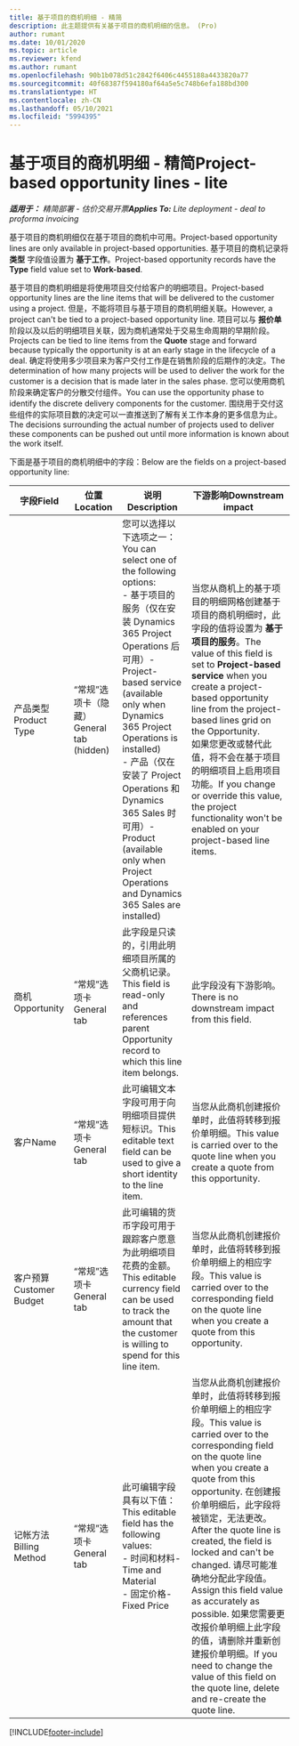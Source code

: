 ```yaml
---
title: 基于项目的商机明细 - 精简
description: 此主题提供有关基于项目的商机明细的信息。 (Pro)
author: rumant
ms.date: 10/01/2020
ms.topic: article
ms.reviewer: kfend
ms.author: rumant
ms.openlocfilehash: 90b1b078d51c2842f6406c4455188a4433820a77
ms.sourcegitcommit: 40f68387f594180af64a5e5c748b6efa188bd300
ms.translationtype: HT
ms.contentlocale: zh-CN
ms.lasthandoff: 05/10/2021
ms.locfileid: "5994395"
---
```

# <a name="project-based-opportunity-lines---lite"></a><span data-ttu-id="7fcf8-104">基于项目的商机明细 - 精简</span><span class="sxs-lookup"><span data-stu-id="7fcf8-104">Project-based opportunity lines - lite</span></span>

<span data-ttu-id="7fcf8-105">_**适用于：** 精简部署 - 估价交易开票_</span><span class="sxs-lookup"><span data-stu-id="7fcf8-105">_**Applies To:** Lite deployment - deal to proforma invoicing_</span></span>

<span data-ttu-id="7fcf8-106">基于项目的商机明细仅在基于项目的商机中可用。</span><span class="sxs-lookup"><span data-stu-id="7fcf8-106">Project-based opportunity lines are only available in project-based opportunities.</span></span> <span data-ttu-id="7fcf8-107">基于项目的商机记录将 **类型** 字段值设置为 **基于工作**。</span><span class="sxs-lookup"><span data-stu-id="7fcf8-107">Project-based opportunity records have the **Type** field value set to **Work-based**.</span></span>

<span data-ttu-id="7fcf8-108">基于项目的商机明细是将使用项目交付给客户的明细项目。</span><span class="sxs-lookup"><span data-stu-id="7fcf8-108">Project-based opportunity lines are the line items that will be delivered to the customer using a project.</span></span> <span data-ttu-id="7fcf8-109">但是，不能将项目与基于项目的商机明细关联。</span><span class="sxs-lookup"><span data-stu-id="7fcf8-109">However, a project can't be tied to a project-based opportunity line.</span></span> <span data-ttu-id="7fcf8-110">项目可以与 **报价单** 阶段以及以后的明细项目关联，因为商机通常处于交易生命周期的早期阶段。</span><span class="sxs-lookup"><span data-stu-id="7fcf8-110">Projects can be tied to line items from the **Quote** stage and forward because typically the opportunity is at an early stage in the lifecycle of a deal.</span></span> <span data-ttu-id="7fcf8-111">确定将使用多少项目来为客户交付工作是在销售阶段的后期作的决定。</span><span class="sxs-lookup"><span data-stu-id="7fcf8-111">The determination of how many projects will be used to deliver the work for the customer is a decision that is made later in the sales phase.</span></span> <span data-ttu-id="7fcf8-112">您可以使用商机阶段来确定客户的分散交付组件。</span><span class="sxs-lookup"><span data-stu-id="7fcf8-112">You can use the opportunity phase to identify the discrete delivery components for the customer.</span></span> <span data-ttu-id="7fcf8-113">围绕用于交付这些组件的实际项目数的决定可以一直推送到了解有关工作本身的更多信息为止。</span><span class="sxs-lookup"><span data-stu-id="7fcf8-113">The decisions surrounding the actual number of projects used to deliver these components can be pushed out until more information is known about the work itself.</span></span>

<span data-ttu-id="7fcf8-114">下面是基于项目的商机明细中的字段：</span><span class="sxs-lookup"><span data-stu-id="7fcf8-114">Below are the fields on a project-based opportunity line:</span></span>

| <span data-ttu-id="7fcf8-115">**字段**</span><span class="sxs-lookup"><span data-stu-id="7fcf8-115">**Field**</span></span> | <span data-ttu-id="7fcf8-116">**位置**</span><span class="sxs-lookup"><span data-stu-id="7fcf8-116">**Location**</span></span> | <span data-ttu-id="7fcf8-117">**说明**</span><span class="sxs-lookup"><span data-stu-id="7fcf8-117">**Description**</span></span> | <span data-ttu-id="7fcf8-118">**下游影响**</span><span class="sxs-lookup"><span data-stu-id="7fcf8-118">**Downstream impact**</span></span> |
| --- | --- | --- | --- |
| <span data-ttu-id="7fcf8-119">产品类型</span><span class="sxs-lookup"><span data-stu-id="7fcf8-119">Product Type</span></span> | <span data-ttu-id="7fcf8-120">“常规”选项卡（隐藏）</span><span class="sxs-lookup"><span data-stu-id="7fcf8-120">General tab (hidden)</span></span> | <span data-ttu-id="7fcf8-121">您可以选择以下选项之一：</span><span class="sxs-lookup"><span data-stu-id="7fcf8-121">You can select one of the following options:</span></span></br><span data-ttu-id="7fcf8-122">- 基于项目的服务（仅在安装 Dynamics 365 Project Operations 后可用）</span><span class="sxs-lookup"><span data-stu-id="7fcf8-122">- Project-based service (available only when Dynamics 365 Project Operations is installed)</span></span></br><span data-ttu-id="7fcf8-123">- 产品（仅在安装了 Project Operations 和 Dynamics 365 Sales 时可用）</span><span class="sxs-lookup"><span data-stu-id="7fcf8-123">- Product (available only when Project Operations and Dynamics 365 Sales are installed)</span></span> | <span data-ttu-id="7fcf8-124">当您从商机上的基于项目的明细网格创建基于项目的商机明细时，此字段的值将设置为 **基于项目的服务**。</span><span class="sxs-lookup"><span data-stu-id="7fcf8-124">The value of this field is set to **Project-based service** when you create a project-based opportunity line from the project-based lines grid on the Opportunity.</span></span> <br> <span data-ttu-id="7fcf8-125">如果您更改或替代此值，将不会在基于项目的明细项目上启用项目功能。</span><span class="sxs-lookup"><span data-stu-id="7fcf8-125">If you change or override this value, the project functionality won't be enabled on your project-based line items.</span></span> |
| <span data-ttu-id="7fcf8-126">商机​​</span><span class="sxs-lookup"><span data-stu-id="7fcf8-126">Opportunity</span></span> | <span data-ttu-id="7fcf8-127">“常规”选项卡</span><span class="sxs-lookup"><span data-stu-id="7fcf8-127">General tab</span></span> | <span data-ttu-id="7fcf8-128">此字段是只读的，引用此明细项目所属的父商机记录。</span><span class="sxs-lookup"><span data-stu-id="7fcf8-128">This field is read-only and references parent Opportunity record to which this line item belongs.</span></span> | <span data-ttu-id="7fcf8-129">此字段没有下游影响。</span><span class="sxs-lookup"><span data-stu-id="7fcf8-129">There is no downstream impact from this field.</span></span> |
| <span data-ttu-id="7fcf8-130">客户</span><span class="sxs-lookup"><span data-stu-id="7fcf8-130">Name</span></span> | <span data-ttu-id="7fcf8-131">“常规”选项卡</span><span class="sxs-lookup"><span data-stu-id="7fcf8-131">General tab</span></span> | <span data-ttu-id="7fcf8-132">此可编辑文本字段可用于向明细项目提供短标识。</span><span class="sxs-lookup"><span data-stu-id="7fcf8-132">This editable text field can be used to give a short identity to the line item.</span></span> | <span data-ttu-id="7fcf8-133">当您从此商机创建报价单时，此值将转移到报价单明细。</span><span class="sxs-lookup"><span data-stu-id="7fcf8-133">This value is carried over to the quote line when you create a quote from this opportunity.</span></span> |
| <span data-ttu-id="7fcf8-134">客户预算</span><span class="sxs-lookup"><span data-stu-id="7fcf8-134">Customer Budget</span></span> | <span data-ttu-id="7fcf8-135">“常规”选项卡</span><span class="sxs-lookup"><span data-stu-id="7fcf8-135">General tab</span></span> | <span data-ttu-id="7fcf8-136">此可编辑的货币字段可用于跟踪客户愿意为此明细项目花费的金额。</span><span class="sxs-lookup"><span data-stu-id="7fcf8-136">This editable currency field can be used to track the amount that the customer is willing to spend for this line item.</span></span> | <span data-ttu-id="7fcf8-137">当您从此商机创建报价单时，此值将转移到报价单明细上的相应字段。</span><span class="sxs-lookup"><span data-stu-id="7fcf8-137">This value is carried over to the corresponding field on the quote line when you create a quote from this opportunity.</span></span> |
| <span data-ttu-id="7fcf8-138">记帐方法</span><span class="sxs-lookup"><span data-stu-id="7fcf8-138">Billing Method</span></span> | <span data-ttu-id="7fcf8-139">“常规”选项卡</span><span class="sxs-lookup"><span data-stu-id="7fcf8-139">General tab</span></span> | <span data-ttu-id="7fcf8-140">此可编辑字段具有以下值：</span><span class="sxs-lookup"><span data-stu-id="7fcf8-140">This editable field has the following values:</span></span></br><span data-ttu-id="7fcf8-141">- 时间和材料</span><span class="sxs-lookup"><span data-stu-id="7fcf8-141">- Time and Material</span></span></br><span data-ttu-id="7fcf8-142">- 固定价格</span><span class="sxs-lookup"><span data-stu-id="7fcf8-142">- Fixed Price</span></span> | <span data-ttu-id="7fcf8-143">当您从此商机创建报价单时，此值将转移到报价单明细上的相应字段。</span><span class="sxs-lookup"><span data-stu-id="7fcf8-143">This value is carried over to the corresponding field on the quote line when you create a quote from this opportunity.</span></span> <span data-ttu-id="7fcf8-144">在创建报价单明细后，此字段将被锁定，无法更改。</span><span class="sxs-lookup"><span data-stu-id="7fcf8-144">After the quote line is created, the field is locked and can't be changed.</span></span> <span data-ttu-id="7fcf8-145">请尽可能准确地分配此字段值。</span><span class="sxs-lookup"><span data-stu-id="7fcf8-145">Assign this field value as accurately as possible.</span></span> <span data-ttu-id="7fcf8-146">如果您需要更改报价单明细上此字段的值，请删除并重新创建报价单明细。</span><span class="sxs-lookup"><span data-stu-id="7fcf8-146">If you need to change the value of this field on the quote line, delete and re-create the quote line.</span></span> |


[!INCLUDE[footer-include](../../includes/footer-banner.md)]